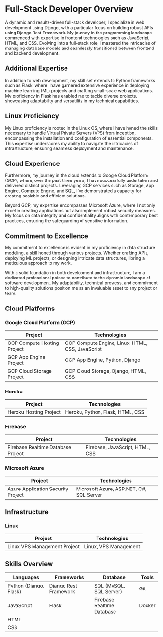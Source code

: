 # Full-Stack Developer Overview

A dynamic and results-driven full-stack developer, I specialize in web development using Django, with a particular focus on building robust APIs using Django Rest Framework. My journey in the programming landscape commenced with expertise in frontend technologies such as JavaScript, HTML, and CSS. Evolving into a full-stack role, I mastered the intricacies of managing database models and seamlessly transitioned between frontend and backend development.

## Additional Expertise

In addition to web development, my skill set extends to Python frameworks such as Flask, where I have garnered extensive experience in deploying machine learning (ML) projects and crafting small-scale web applications. My proficiency in Flask has enabled me to tackle diverse projects, showcasing adaptability and versatility in my technical capabilities.

## Linux Proficiency

My Linux proficiency is rooted in the Linux OS, where I have honed the skills necessary to handle Virtual Private Servers (VPS) from inception, encompassing the installation and configuration of essential components. This expertise underscores my ability to navigate the intricacies of infrastructure, ensuring seamless deployment and maintenance.

## Cloud Experience

Furthermore, my journey in the cloud extends to Google Cloud Platform (GCP), where, over the past three years, I have successfully undertaken and delivered distinct projects. Leveraging GCP services such as Storage, App Engine, Compute Engine, and SQL, I've demonstrated a capacity for creating scalable and efficient solutions.

Beyond GCP, my expertise encompasses Microsoft Azure, where I not only excel in creating applications but also implement robust security measures. My focus on data integrity and confidentiality aligns with contemporary best practices, ensuring the safeguarding of sensitive information.

## Commitment to Excellence

My commitment to excellence is evident in my proficiency in data structure modeling, a skill honed through various projects. Whether crafting APIs, deploying ML projects, or designing intricate data structures, I bring a meticulous approach to my work.

With a solid foundation in both development and infrastructure, I am a dedicated professional poised to contribute to the dynamic landscape of software development. My adaptability, technical prowess, and commitment to high-quality solutions position me as an invaluable asset to any project or team.


## Cloud Platforms

### Google Cloud Platform (GCP)

| **Project**                          | **Technologies**                               |
| ------------------------------------ | ---------------------------------------------- |
| GCP Compute Hosting Project           | GCP Compute Engine, Linux, HTML, CSS, JavaScript |
| GCP App Engine Project                | GCP App Engine, Python, Django                  |
| GCP Cloud Storage Project             | GCP Cloud Storage, Django, HTML, CSS            |

### Heroku

| **Project**                          | **Technologies**                               |
| ------------------------------------ | ---------------------------------------------- |
| Heroku Hosting Project                | Heroku, Python, Flask, HTML, CSS                 |

### Firebase

| **Project**                          | **Technologies**                               |
| ------------------------------------ | ---------------------------------------------- |
| Firebase Realtime Database Project    | Firebase, JavaScript, HTML, CSS                 |

### Microsoft Azure

| **Project**                          | **Technologies**                               |
| ------------------------------------ | ---------------------------------------------- |
| Azure Application Security Project    | Microsoft Azure, ASP.NET, C#, SQL Server         |

## Infrastructure

### Linux

| **Project**                          | **Technologies**                               |
| ------------------------------------ | ---------------------------------------------- |
| Linux VPS Management Project          | Linux, VPS Management                           |

## Skills Overview

| **Languages**           | **Frameworks**                  | **Database**                | **Tools**        |
|-------------------------|---------------------------------|-----------------------------|------------------|
| Python (Django, Flask)  | Django Rest Framework            | SQL (MySQL, SQL Server)     | Git              |
| JavaScript              | Flask                           | Firebase Realtime Database  | Docker           |
| HTML                    |                                 |                             |                  |
| CSS                     |                                 |                             |                  |
